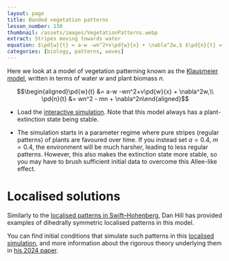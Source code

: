 ```yaml
---
layout: page
title: Banded vegetation patterns
lesson_number: 130
thumbnail: /assets/images/VegetationPatterns.webp
extract: Stripes moving towards water
equation: $\pd{w}{t} = a-w -wn^2+v\pd{w}{x} + \nabla^2w,$ $\pd{n}{t} = wn^2 - mn + \nabla^2n$ 
categories: [biology, patterns, waves]
---
```


Here we look at a model of vegetation patterning known as the [Klausmeier model](https://www.science.org/doi/full/10.1126/science.284.5421.1826), written in terms of water $w$ and plant biomass $n$.

$$\begin{aligned}\pd{w}{t} &= a-w -wn^2+v\pd{w}{x} + \nabla^2w,\\ \pd{n}{t} &= wn^2 - mn + \nabla^2n\end{aligned}$$

* Load the [interactive simulation](/sim/?preset=KlausmeierModel). Note that this model always has a plant-extinction state being stable.

* The simulation starts in a parameter regime where pure stripes (regular patterns) of plants are favoured over time. If you instead set $a=0.4$, $m=0.4$, the environment will be much harsher, leading to less regular patterns. However, this also makes the extinction state more stable, so you may have to brush sufficient initial data to overcome this Allee-like effect.

# Localised solutions

Similarly to the [localised patterns in Swift–Hohenberg](/nonlinear-physics/swift-hohenberg), Dan Hill has provided examples of dihedrally symmetric localised patterns in this model.

You can find initial conditions that simulate such patterns in this [localised simulation](/sim/?preset=LocalisedVegetation), and more information about the rigorous theory underlying them in [his 2024 paper](https://doi.org/10.1007/s00332-024-10046-2).
